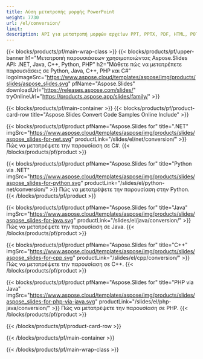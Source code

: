 ```yaml
---
title: Λύση μετατροπής μορφής PowerPoint
weight: 7730
url: /el/conversion/
limit: 
description: API για μετατροπή μορφών αρχείων PPT, PPTX, PDF, HTML, POTX, POTM και ODP
---
```


{{< blocks/products/pf/main-wrap-class >}}
{{< blocks/products/pf/upper-banner h1="Μετατροπή παρουσιάσεων χρησιμοποιώντας Aspose.Slides API: .NET, Java, C++, Python, PHP" h2="Μάθετε πώς να μετατρέπετε παρουσιάσεις σε Python, Java, C++, PHP και C#" logoImageSrc="https://www.aspose.cloud/templates/aspose/img/products/slides/aspose_slides.svg" pfName="Aspose.Slides" downloadUrl="https://releases.aspose.com/slides/" tryOnlineUrl="https://products.aspose.app/slides/family/" >}}

{{< blocks/products/pf/main-container >}}
{{< blocks/products/pf/product-card-row title="Aspose.Slides Convert Code Samples Online Include" >}}

{{< blocks/products/pf/product pfName="Aspose.Slides for" title=".NET" imgSrc="https://www.aspose.cloud/templates/aspose/img/products/slides/aspose_slides-for-net.svg" productLink="/slides/el/net/conversion/" >}}
Πώς να μετατρέψετε την παρουσίαση σε C#.
{{< /blocks/products/pf/product >}}

{{< blocks/products/pf/product pfName="Aspose.Slides for" title="Python via .NET" imgSrc="https://www.aspose.cloud/templates/aspose/img/products/slides/aspose_slides-for-python.svg" productLink="/slides/el/python-net/conversion/" >}}
Πώς να μετατρέψετε την παρουσίαση στην Python.
{{< /blocks/products/pf/product >}}

{{< blocks/products/pf/product pfName="Aspose.Slides for" title="Java" imgSrc="https://www.aspose.cloud/templates/aspose/img/products/slides/aspose_slides-for-java.svg" productLink="/slides/el/java/conversion/" >}}
Πώς να μετατρέψετε την παρουσίαση σε Java.
{{< /blocks/products/pf/product >}}

{{< blocks/products/pf/product pfName="Aspose.Slides for" title="C++" imgSrc="https://www.aspose.cloud/templates/aspose/img/products/slides/aspose_slides-for-cpp.svg" productLink="/slides/el/cpp/conversion/" >}}
Πώς να μετατρέψετε την παρουσίαση σε C++.
{{< /blocks/products/pf/product >}}

{{< blocks/products/pf/product pfName="Aspose.Slides for" title="PHP via Java" imgSrc="https://www.aspose.cloud/templates/aspose/img/products/slides/aspose_slides-for-php-via-java.svg" productLink="/slides/el/php-java/conversion/" >}}
Πώς να μετατρέψετε την παρουσίαση σε PHP.
{{< /blocks/products/pf/product >}}

{{< /blocks/products/pf/product-card-row >}}

{{< /blocks/products/pf/main-container >}}

{{< /blocks/products/pf/main-wrap-class >}}